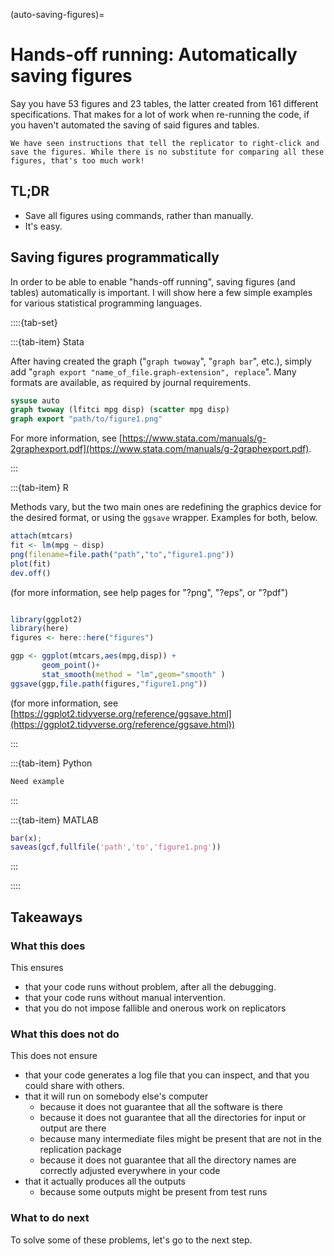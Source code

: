 (auto-saving-figures)=
# Hands-off running: Automatically saving figures

Say you have 53 figures and 23 tables, the latter created from 161 different specifications. That makes for a lot of work when re-running the code, if you haven't automated the saving of said figures and tables. 


```{warning}
We have seen instructions that tell the replicator to right-click and save the figures. While there is no substitute for comparing all these figures, that's too much work!
```

## TL;DR

- Save all figures using commands, rather than manually.
- It's easy.

## Saving figures programmatically

In order to be able to enable "hands-off running", saving figures (and tables) automatically is important. I will show here a few simple examples for various statistical programming languages. 


::::{tab-set}


:::{tab-item} Stata

After having created the graph ("`graph twoway`", "`graph bar`", etc.), simply add "`graph export "name_of_file.graph-extension", replace`". Many formats are available, as required by journal requirements. 


```stata
sysuse auto
graph twoway (lfitci mpg disp) (scatter mpg disp)
graph export "path/to/figure1.png"
```

For more information, see [https://www.stata.com/manuals/g-2graphexport.pdf](https://www.stata.com/manuals/g-2graphexport.pdf).


:::

:::{tab-item} R

Methods vary, but the two main ones are redefining the graphics device for the desired format, or using the `ggsave` wrapper. Examples for both, below.

```r
attach(mtcars)
fit <- lm(mpg ~ disp)
png(filename=file.path("path","to","figure1.png"))
plot(fit)
dev.off()

```

(for more information, see help pages for "?png", "?eps", or "?pdf") 

```r

library(ggplot2)
library(here)
figures <- here::here("figures")

ggp <- ggplot(mtcars,aes(mpg,disp)) + 
       geom_point()+ 
       stat_smooth(method = "lm",geom="smooth" )
ggsave(ggp,file.path(figures,"figure1.png"))
```

(for more information, see [https://ggplot2.tidyverse.org/reference/ggsave.html](https://ggplot2.tidyverse.org/reference/ggsave.html))


:::

:::{tab-item} Python

```python
Need example
```


:::

:::{tab-item} MATLAB

```matlab
bar(x);
saveas(gcf,fullfile('path','to','figure1.png'))

```


:::


::::

## Takeaways

### What this does

This ensures

- that your code runs without problem, after all the debugging.
- that your code runs without manual intervention.
- that you do not impose fallible and onerous work on replicators

### What this does not do

This does not ensure

- that your code generates a log file that you can inspect, and that you could share with others.
- that it will run on somebody else's computer
  - because it does not guarantee that all the software is there
  - because it does not guarantee that all the directories for input or output are there
  - because many intermediate files might be present that are not in the replication package
  - because it does not guarantee that all the directory names are correctly adjusted everywhere in your code
- that it actually produces all the outputs
  - because some outputs might be present from test runs

### What to do next

To solve some of these problems, let's go to the next step.
